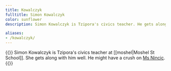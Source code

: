 ```yaml
---
title: Kowalczyk
fulltitle: Simon Kowalczyk
color: sunflower
description: Simon Kowalczyk is Tzipora's civics teacher. He gets along with him well. He might have a crush on Ms Nincic.

aliases:
- /kowalczyk/
---
```

{{<note gray>}}
Simon Kowalczyk is Tzipora's civics teacher at [[moshel|Moshel St School]]. She gets along with him well. He might have a crush on [Ms Nincic](/characters/nincic).
{{</note>}}
